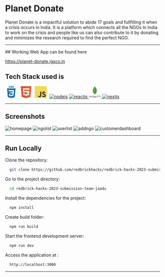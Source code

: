 # Planet Donate
Planet Donate is a impactful solution to abide 17 goals and fullfilling it when a crisis occurs in India. It is a platform which connects all the NGOs In India to work on the crisis and people like us can also contribute to it by donating and minimizes the research required to find the perfect NGO.
<br> 
<hr>
<!-- vndvndvndjvnd -->
## Working Web App can be found here

https://planet-donate.igscs.in

## Tech Stack used is

 <img src="https://github.com/devicons/devicon/blob/master/icons/css3/css3-plain-wordmark.svg"  title="CSS3" alt="CSS" width="40" height="40"/>&nbsp;
 <img src="https://github.com/devicons/devicon/blob/master/icons/html5/html5-original.svg" title="HTML5" alt="HTML" width="40" height="40"/>&nbsp;
 <img src="https://github.com/devicons/devicon/blob/master/icons/javascript/javascript-original.svg" title="JavaScript" alt="JavaScript" width="40" height="40"/>&nbsp;
 <a href="https://nodejs.org/en" target="_blank"> <img src="https://www.vectorlogo.zone/logos/nodejs/nodejs-icon.svg" alt="nodejs" width="40" height="40"/></a>
 <a href="https://react.dev/" target="_blank"> <img src="https://www.vectorlogo.zone/logos/reactjs/reactjs-icon.svg" alt="reactjs" width="40" height="40"/> </a> 
 <a href="https://www.mongodb.com/" target="_blank"> <img src="https://raw.githubusercontent.com/devicons/devicon/master/icons/mongodb/mongodb-original-wordmark.svg" alt="mongodb" width="40" height="40"/> </a> 
 <a href="https://nextjs.org/" target="_blank" rel="noreferrer"> <img src="https://cdn.worldvectorlogo.com/logos/nextjs-2.svg" alt="nextjs" width="40" height="40"/> </a>

 <hr>

## Screenshots 
![homepage](https://d112y698adiu2z.cloudfront.net/photos/production/software_photos/002/560/087/datas/gallery.jpg)
![ngolist](https://d112y698adiu2z.cloudfront.net/photos/production/software_photos/002/560/088/datas/gallery.jpg)
![userlist](https://d112y698adiu2z.cloudfront.net/photos/production/software_photos/002/560/089/datas/gallery.jpg)
![addngo](https://d112y698adiu2z.cloudfront.net/photos/production/software_photos/002/560/090/datas/gallery.jpg)
![customerdashboard](https://d112y698adiu2z.cloudfront.net/photos/production/software_photos/002/560/091/datas/original.jpeg)

<hr>

## Run Locally
Clone the repository:

```bash
  git clone https://github.com/redbrickhacks/redbrick-hacks-2023-submission-team-jaadu.git
```
Go to the project directory:

```bash
  cd redbrick-hacks-2023-submission-team-jaadu
```
Install the dependencies for the project:

```bash
  npm install 
```
Create build folder:

```bash
  npm run build
```
Start the frontend development server:

```bash
  npm run dev
```
Access the application at :

```bash
  http://localhost:3000
```


<hr>
  
